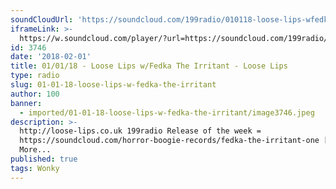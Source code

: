 ```yaml
---
soundCloudUrl: 'https://soundcloud.com/199radio/010118-loose-lips-wfedka-the-irritant'
iframeLink: >-
  https://w.soundcloud.com/player/?url=https://soundcloud.com/199radio/010118-loose-lips-wfedka-the-irritant&color=00aabb&auto_play=false&hide_related=false&show_comments=true&show_user=true&show_reposts=false
id: 3746
date: '2018-02-01'
title: 01/01/18 - Loose Lips w/Fedka The Irritant - Loose Lips
type: radio
slug: 01-01-18-loose-lips-w-fedka-the-irritant
author: 100
banner:
  - imported/01-01-18-loose-lips-w-fedka-the-irritant/image3746.jpeg
description: >-
  http://loose-lips.co.uk 199radio Release of the week =
  https://soundcloud.com/horror-boogie-records/fedka-the-irritant-one [...]Read
  More...
published: true
tags: Wonky
---
```

